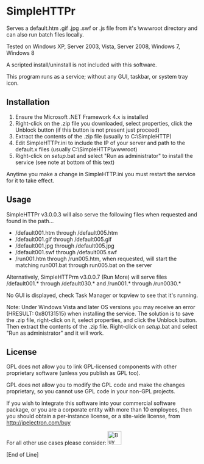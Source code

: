 # SimpleHTTPr
Serves a default.htm .gif .jpg .swf or .js file from it's \wwwroot directory and can also run batch files locally.

Tested on Windows XP, Server 2003, Vista, Server 2008, Windows 7, Windows 8

A scripted install/uninstall is not included with this software.

This program runs as a service; without any GUI, taskbar, or system tray icon.

## Installation

1) Ensure the Microsoft .NET Framework 4.x is installed
2) Right-click on the .zip file you downloaded, select properties, click the Unblock button (if this button is not present just proceed)
3) Extract the contents of the .zip file (usually to C:\SimpleHTTP)
4) Edit SimpleHTTPr.ini to include the IP of your server and path to the default.x files (usually C:\SimpleHTTP\wwwroot)
5) Right-click on _setup_.bat and select "Run as administrator" to install the service (see note at bottom of this text)

Anytime you make a change in SimpleHTTP.ini you must restart the service for it to take effect.

## Usage

SimpleHTTPr v3.0.0.3 will also serve the following files when requested and found in the path...

- /default001.htm through /default005.htm
- /default001.gif through /default005.gif
- /default001.jpg through /default005.jpg
- /default001.swf through /default005.swf
- /run001.htm through /run005.htm, when requested, will start the matching run001.bat through run005.bat on the server

Alternatively, SimpleHTTPrm v3.0.0.7 (Run More) will serve files /default001.* through /default030.* and /run001.* through /run0030.*

No GUI is displayed, check Task Manager or tcpview to see that it's running.

Note: Under Windows Vista and later OS versions you may receive an error (HRESULT: 0x80131515) when installing the service.
The solution is to save the .zip file, right-click on it, select properties, and click the Unblock button.
Then extract the contents of the .zip file. Right-click on _setup_.bat and select "Run as administrator" and it will work.

## License

GPL does not allow you to link GPL-licensed components with other proprietary software (unless you publish as GPL too).

GPL does not allow you to modify the GPL code and make the changes proprietary, so you cannot use GPL code in your non-GPL projects.

If you wish to integrate this software into your commercial software package, or you are a corporate entity with more than 10 employees, then you should obtain a per-instance license, or a site-wide license, from http://jpelectron.com/buy

For all other use cases please consider: <a href='https://ko-fi.com/C0C54S4JF' target='_blank'><img height='36' style='border:0px;height:36px;' src='https://cdn.ko-fi.com/cdn/kofi2.png?v=2' border='0' alt='Buy Me a Coffee at ko-fi.com' /></a>

[End of Line]
